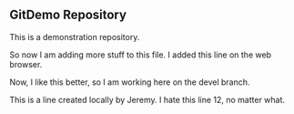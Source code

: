## GitDemo Repository

This is a demonstration repository.

So now I am adding more stuff to this file. 
I added this line on the web browser.



Now, I like this better, so I am working here on the devel branch.


This is a line created locally by Jeremy.
I hate this line 12, no matter what. 


